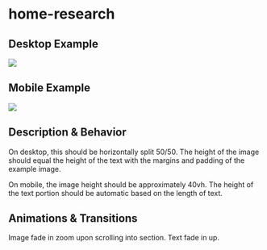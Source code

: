 # home-research
## Desktop Example
<!-- Include an image of this block from the desktop prototype. -->
<img src="https://i.imgur.com/1fORMqq.png" />

## Mobile Example
<!-- Include an image of this block from the mobile prototype. -->
<img src="https://i.imgur.com/Qfimp7h.png" />

## Description & Behavior
On desktop, this should be horizontally split 50/50. The height of the image should equal the height of the text with the margins and padding of the example image.

On mobile, the image height should be approximately 40vh. The height of the text portion should be automatic based on the length of text.

## Animations & Transitions
Image fade in zoom upon scrolling into section. Text fade in up.
